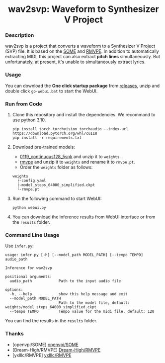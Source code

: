 <div style="text-align: center;">

# wav2svp: Waveform to Synthesizer V Project

</div>

### Description

wav2svp is a project that converts a waveform to a Synthesizer V Project (SVP) file. It is based on the [SOME](https://github.com/openvpi/SOME) and [RMVPE](https://github.com/Dream-High/RMVPE). In addition to automatically extracting MIDI, this project can also extract **pitch lines** simultaneously. But unfortunately, at present, it's unable to simultaneously extract lyrics.

### Usage

You can download the **One click startup package** from [releases](https://github.com/SUC-DriverOld/wav2svp/releases), unzip and double click `go-webui.bat` to start the WebUI.

### Run from Code

1. Clone this repository and install the dependencies. We recommand to use python 3.10.

    ```shell
    pip install torch torchvision torchaudio --index-url https://download.pytorch.org/whl/cu118
    pip install -r requirements.txt
    ```

3. Download pre-trained models:

    - [0119_continuous128_5spk](https://github.com/openvpi/SOME/releases/download/v1.0.0-baseline/0119_continuous128_5spk.zip) and unzip it to `weights`.
    - [rmvpe](https://github.com/yxlllc/RMVPE/releases/download/230917/rmvpe.zip) and unzip it to `weights` and rename it to `rmvpe.pt`.
    - Order the `weights` folder as follows:

    ```shell
    weights
      ├-config.yaml
      ├-model_steps_64000_simplified.ckpt
      └-rmvpe.pt
    ```

4. Run the following command to start WebUI:

    ```shell
    python webui.py
    ```

5. You can download the inference results from WebUI interface or from the `results` folder.

### Command Line Usage

Use `infer.py`:

```shell
usage: infer.py [-h] [--model_path MODEL_PATH] [--tempo TEMPO] audio_path

Inference for wav2svp

positional arguments:
  audio_path            Path to the input audio file

options:
  -h, --help            show this help message and exit
  --model_path MODEL_PATH
                        Path to the model file, default: weights/model_steps_64000_simplified.ckpt
  --tempo TEMPO         Tempo value for the midi file, default: 120
```

You can find the results in the `results` folder.

### Thanks

- [openvpi/SOME] [openvpi/SOME](https://github.com/openvpi/SOME)
- [Dream-High/RMVPE] [Dream-High/RMVPE](https://github.com/Dream-High/RMVPE)
- [yxlllc/RMVPE] [yxlllc/RMVPE](https://github.com/yxlllc/RMVPE)